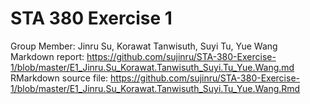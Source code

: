 # STA 380 Exercise 1
Group Member: Jinru Su, Korawat Tanwisuth, Suyi Tu, Yue Wang<br/>
Markdown report: https://github.com/sujinru/STA-380-Exercise-1/blob/master/E1_Jinru.Su_Korawat.Tanwisuth_Suyi.Tu_Yue.Wang.md<br/>
RMarkdown source file: https://github.com/sujinru/STA-380-Exercise-1/blob/master/E1_Jinru.Su_Korawat.Tanwisuth_Suyi.Tu_Yue.Wang.Rmd
